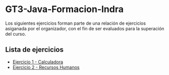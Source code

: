 ﻿# GT3-Java-Formacion-Indra

Los siguientes ejercicios forman parte de una relación de ejercicios asiganada por el organizador, con el fin de ser evaluados para la superación del curso.

## Lista de ejercicios

* [Ejercicio 1 - Calculadora](Ejercicio1/)
* [Ejercicio 2 - Recursos Humanos](Ejercicio2/)
